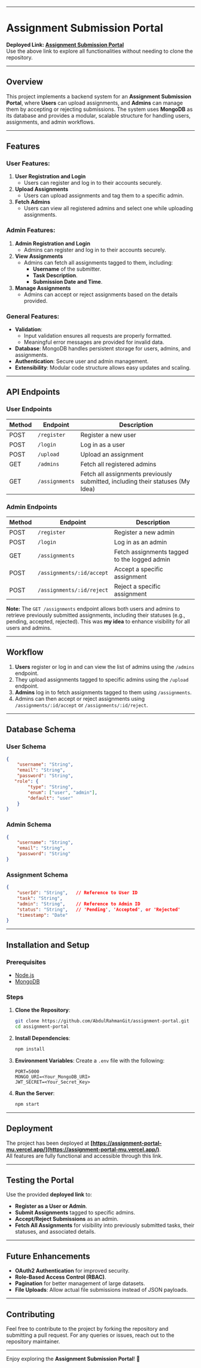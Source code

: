 

---

# Assignment Submission Portal

**Deployed Link: [Assignment Submission Portal](https://assignment-portal-mu.vercel.app/)**  
Use the above link to explore all functionalities without needing to clone the repository.  

---

## Overview

This project implements a backend system for an **Assignment Submission Portal**, where **Users** can upload assignments, and **Admins** can manage them by accepting or rejecting submissions. The system uses **MongoDB** as its database and provides a modular, scalable structure for handling users, assignments, and admin workflows.

---

## Features

### User Features:
1. **User Registration and Login**
   - Users can register and log in to their accounts securely.
2. **Upload Assignments**
   - Users can upload assignments and tag them to a specific admin.
3. **Fetch Admins**
   - Users can view all registered admins and select one while uploading assignments.

### Admin Features:
1. **Admin Registration and Login**
   - Admins can register and log in to their accounts securely.
2. **View Assignments**
   - Admins can fetch all assignments tagged to them, including:
     - **Username** of the submitter.
     - **Task Description**.
     - **Submission Date and Time**.
3. **Manage Assignments**
   - Admins can accept or reject assignments based on the details provided.

### General Features:
- **Validation**: 
  - Input validation ensures all requests are properly formatted.
  - Meaningful error messages are provided for invalid data.
- **Database**: MongoDB handles persistent storage for users, admins, and assignments.
- **Authentication**: Secure user and admin management.
- **Extensibility**: Modular code structure allows easy updates and scaling.

---

## API Endpoints

### User Endpoints

| Method | Endpoint           | Description                                                                   |
|--------|--------------------|-------------------------------------------------------------------------------|
| POST   | `/register`        | Register a new user                                                          |
| POST   | `/login`           | Log in as a user                                                             |
| POST   | `/upload`          | Upload an assignment                                                         |
| GET    | `/admins`          | Fetch all registered admins                                                  |
| GET    | `/assignments`     | Fetch all assignments previously submitted, including their statuses (My Idea) |

### Admin Endpoints

| Method | Endpoint                      | Description                                   |
|--------|-------------------------------|-----------------------------------------------|
| POST   | `/register`                   | Register a new admin                         |
| POST   | `/login`                      | Log in as an admin                           |
| GET    | `/assignments`               | Fetch assignments tagged to the logged admin |
| POST   | `/assignments/:id/accept`     | Accept a specific assignment                 |
| POST   | `/assignments/:id/reject`     | Reject a specific assignment                 |

**Note:** The `GET /assignments` endpoint allows both users and admins to retrieve previously submitted assignments, including their statuses (e.g., pending, accepted, rejected). This was **my idea** to enhance visibility for all users and admins.

---

## Workflow

1. **Users** register or log in and can view the list of admins using the `/admins` endpoint.
2. They upload assignments tagged to specific admins using the `/upload` endpoint.
3. **Admins** log in to fetch assignments tagged to them using `/assignments`.
4. Admins can then accept or reject assignments using `/assignments/:id/accept` or `/assignments/:id/reject`.

---

## Database Schema

### User Schema

```json
{
    "username": "String",
    "email": "String",
    "password": "String",
   "role": { 
        "type": "String", 
        "enum": ["user", "admin"], 
        "default": "user"
    }
}
```

### Admin Schema

```json
{
    "username": "String",
    "email": "String",
    "password": "String"
}
```

### Assignment Schema

```json
{
    "userId": "String",   // Reference to User ID
    "task": "String",
    "admin": "String",    // Reference to Admin ID
    "status": "String",   // 'Pending', 'Accepted', or 'Rejected'
    "timestamp": "Date"
}
```

---

## Installation and Setup

### Prerequisites
- [Node.js](https://nodejs.org/)
- [MongoDB](https://www.mongodb.com/)

### Steps

1. **Clone the Repository**:
   ```bash
   git clone https://github.com/AbdulRahmanGit/assignment-portal.git
   cd assignment-portal
   ```

2. **Install Dependencies**:
   ```bash
   npm install
   ```

3. **Environment Variables**:
   Create a `.env` file with the following:
   ```plaintext
   PORT=5000
   MONGO_URI=<Your_MongoDB_URI>
   JWT_SECRET=<Your_Secret_Key>
   ```

4. **Run the Server**:
   ```bash
   npm start
   ```

---

## Deployment

The project has been deployed at **[https://assignment-portal-mu.vercel.app/](https://assignment-portal-mu.vercel.app/)**.  
All features are fully functional and accessible through this link.

---

## Testing the Portal

Use the provided **deployed link** to:
- **Register as a User or Admin**.
- **Submit Assignments** tagged to specific admins.
- **Accept/Reject Submissions** as an admin.
- **Fetch All Assignments** for visibility into previously submitted tasks, their statuses, and associated details.

---

## Future Enhancements
- **OAuth2 Authentication** for improved security.
- **Role-Based Access Control (RBAC)**.
- **Pagination** for better management of large datasets.
- **File Uploads**: Allow actual file submissions instead of JSON payloads.

---

## Contributing

Feel free to contribute to the project by forking the repository and submitting a pull request. For any queries or issues, reach out to the repository maintainer.

---

Enjoy exploring the **Assignment Submission Portal**! 🎉

